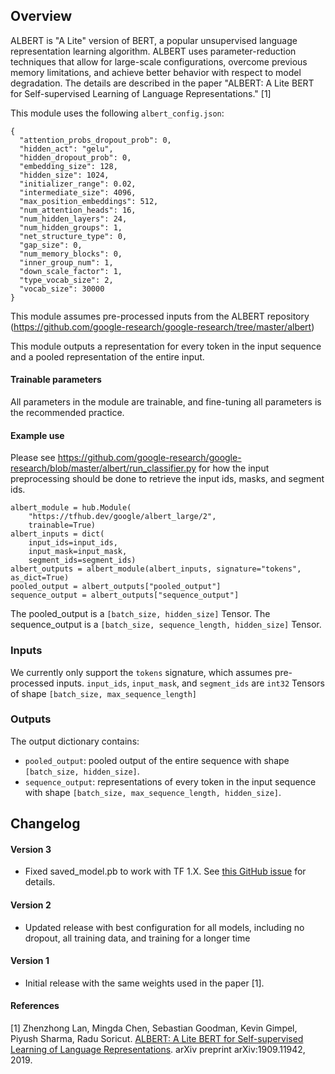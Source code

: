 ## Overview

ALBERT is "A Lite" version of BERT, a popular unsupervised language
representation learning algorithm. ALBERT uses parameter-reduction techniques
that allow for large-scale configurations, overcome previous memory limitations,
and achieve better behavior with respect to model degradation. The details are
described in the paper "ALBERT: A Lite BERT for Self-supervised Learning of
Language Representations." [1]

This module uses the following `albert_config.json`:

```
{
  "attention_probs_dropout_prob": 0,
  "hidden_act": "gelu",
  "hidden_dropout_prob": 0,
  "embedding_size": 128,
  "hidden_size": 1024,
  "initializer_range": 0.02,
  "intermediate_size": 4096,
  "max_position_embeddings": 512,
  "num_attention_heads": 16,
  "num_hidden_layers": 24,
  "num_hidden_groups": 1,
  "net_structure_type": 0,
  "gap_size": 0,
  "num_memory_blocks": 0,
  "inner_group_num": 1,
  "down_scale_factor": 1,
  "type_vocab_size": 2,
  "vocab_size": 30000
}
```

This module assumes pre-processed inputs from the ALBERT repository
(https://github.com/google-research/google-research/tree/master/albert)

This module outputs a representation for every token in the input sequence and
a pooled representation of the entire input.

#### Trainable parameters

All parameters in the module are trainable, and fine-tuning all parameters is
the recommended practice.

#### Example use

Please see
https://github.com/google-research/google-research/blob/master/albert/run_classifier.py
for how the input preprocessing should be done to retrieve the input ids, masks,
and segment ids.

```
albert_module = hub.Module(
    "https://tfhub.dev/google/albert_large/2",
    trainable=True)
albert_inputs = dict(
    input_ids=input_ids,
    input_mask=input_mask,
    segment_ids=segment_ids)
albert_outputs = albert_module(albert_inputs, signature="tokens", as_dict=True)
pooled_output = albert_outputs["pooled_output"]
sequence_output = albert_outputs["sequence_output"]
```

The pooled_output is a `[batch_size, hidden_size]` Tensor. The sequence_output
is a `[batch_size, sequence_length, hidden_size]` Tensor.

### Inputs

We currently only support the `tokens` signature, which assumes pre-processed
inputs. `input_ids`, `input_mask`, and `segment_ids` are `int32` Tensors of
shape `[batch_size, max_sequence_length]`

### Outputs

The output dictionary contains:

*   `pooled_output`: pooled output of the entire sequence with shape
    `[batch_size, hidden_size]`.
*   `sequence_output`: representations of every token in the input sequence with
    shape `[batch_size, max_sequence_length, hidden_size]`.

## Changelog

#### Version 3

*   Fixed saved_model.pb to work with TF 1.X. See
    [this GitHub issue](https://github.com/google-research/ALBERT/issues/31)
    for details.

#### Version 2

*   Updated release with best configuration for all models, including no
    dropout, all training data, and training for a longer time

#### Version 1

*   Initial release with the same weights used in the paper [1].

#### References

[1] Zhenzhong Lan, Mingda Chen, Sebastian Goodman, Kevin Gimpel, Piyush Sharma,
Radu Soricut. [ALBERT: A Lite BERT for Self-supervised Learning of Language
Representations](https://arxiv.org/abs/1909.11942). arXiv preprint
arXiv:1909.11942, 2019.